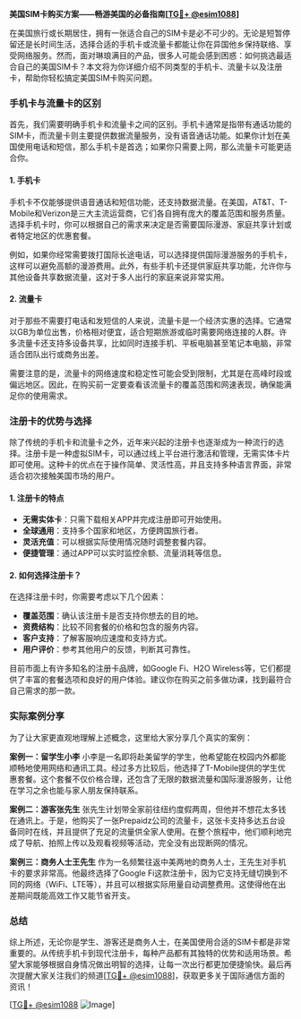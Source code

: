 **美国SIM卡购买方案——畅游美国的必备指南[[TG💪+ @esim1088](https://t.me/s/esim1088)]**

在美国旅行或长期居住，拥有一张适合自己的SIM卡是必不可少的。无论是短暂停留还是长时间生活，选择合适的手机卡或流量卡都能让你在异国他乡保持联络、享受网络服务。然而，面对琳琅满目的产品，很多人可能会感到困惑：如何挑选最适合自己的美国SIM卡？本文将为你详细介绍不同类型的手机卡、流量卡以及注册卡，帮助你轻松搞定美国SIM卡购买问题。

### 手机卡与流量卡的区别

首先，我们需要明确手机卡和流量卡之间的区别。手机卡通常是指带有通话功能的SIM卡，而流量卡则主要提供数据流量服务，没有语音通话功能。如果你计划在美国使用电话和短信，那么手机卡是首选；如果你只需要上网，那么流量卡可能更适合你。

#### 1. 手机卡
手机卡不仅能够提供语音通话和短信功能，还支持数据流量。在美国，AT&T、T-Mobile和Verizon是三大主流运营商，它们各自拥有庞大的覆盖范围和服务质量。选择手机卡时，你可以根据自己的需求来决定是否需要国际漫游、家庭共享计划或者特定地区的优惠套餐。

例如，如果你经常需要拨打国际长途电话，可以选择提供国际漫游服务的手机卡，这样可以避免高额的漫游费用。此外，有些手机卡还提供家庭共享功能，允许你与其他设备共享数据流量，这对于多人出行的家庭来说非常实用。

#### 2. 流量卡
对于那些不需要打电话和发短信的人来说，流量卡是一个经济实惠的选择。它通常以GB为单位出售，价格相对便宜，适合短期旅游或临时需要网络连接的人群。许多流量卡还支持多设备共享，比如同时连接手机、平板电脑甚至笔记本电脑，非常适合团队出行或商务出差。

需要注意的是，流量卡的网络速度和稳定性可能会受到限制，尤其是在高峰时段或偏远地区。因此，在购买前一定要查看该流量卡的覆盖范围和网速表现，确保能满足你的使用需求。

### 注册卡的优势与选择

除了传统的手机卡和流量卡之外，近年来兴起的注册卡也逐渐成为一种流行的选择。注册卡是一种虚拟SIM卡，可以通过线上平台进行激活和管理，无需实体卡片即可使用。这种卡的优点在于操作简单、灵活性高，并且支持多种语言界面，非常适合初次接触美国市场的用户。

#### 1. 注册卡的特点
- **无需实体卡**：只需下载相关APP并完成注册即可开始使用。
- **全球通用**：支持多个国家和地区，方便跨国旅行者。
- **灵活充值**：可以根据实际使用情况随时调整套餐内容。
- **便捷管理**：通过APP可以实时监控余额、流量消耗等信息。

#### 2. 如何选择注册卡？
在选择注册卡时，你需要考虑以下几个因素：
- **覆盖范围**：确认该注册卡是否支持你想去的目的地。
- **资费结构**：比较不同套餐的价格和包含的服务内容。
- **客户支持**：了解客服响应速度和支持方式。
- **用户评价**：参考其他用户的反馈，判断其可靠性。

目前市面上有许多知名的注册卡品牌，如Google Fi、H2O Wireless等，它们都提供了丰富的套餐选项和良好的用户体验。建议你在购买之前多做功课，找到最符合自己需求的那一款。

### 实际案例分享

为了让大家更直观地理解上述概念，这里给大家分享几个真实的案例：

**案例一：留学生小李**
小李是一名即将赴美留学的学生，他希望能在校园内外都能顺畅地使用网络和通讯工具。经过多方比较后，他选择了T-Mobile提供的学生优惠套餐。这个套餐不仅价格合理，还包含了无限的数据流量和国际漫游服务，让他在学习之余也能与家人朋友保持联系。

**案例二：游客张先生**
张先生计划带全家前往纽约度假两周，但他并不想花太多钱在通讯上。于是，他购买了一张Prepaidz公司的流量卡，这张卡支持多达五台设备同时在线，并且提供了充足的流量供全家人使用。在整个旅程中，他们顺利地完成了导航、拍照上传以及观看视频等活动，完全没有出现断网的情况。

**案例三：商务人士王先生**
作为一名频繁往返中美两地的商务人士，王先生对手机卡的要求非常高。他最终选择了Google Fi这款注册卡，因为它支持无缝切换到不同的网络（WiFi、LTE等），并且可以根据实际用量自动调整费用。这使得他在出差期间既能高效工作又能节省开支。

### 总结

综上所述，无论你是学生、游客还是商务人士，在美国使用合适的SIM卡都是非常重要的。从传统手机卡到现代注册卡，每种产品都有其独特的优势和适用场景。希望大家能够根据自身情况做出明智的选择，让每一次出行都更加便捷愉快。最后再次提醒大家关注我们的频道[[TG💪+ @esim1088](https://t.me/s/esim1088)]，获取更多关于国际通信方面的资讯！

[[TG💪+ @esim1088](https://t.me/s/esim1088) ![Image](https://i.postimg.cc/4NQfJmqS/Snipaste-2025-05-13-00-14-12.png)]
